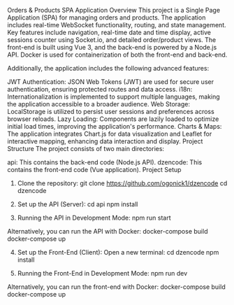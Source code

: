 Orders & Products SPA Application
Overview
This project is a Single Page Application (SPA) for managing orders and products. The application includes real-time WebSocket functionality, routing, and state management. Key features include navigation, real-time date and time display, active sessions counter using Socket.io, and detailed order/product views. The front-end is built using Vue 3, and the back-end is powered by a Node.js API. Docker is used for containerization of both the front-end and back-end.

Additionally, the application includes the following advanced features:

JWT Authentication: JSON Web Tokens (JWT) are used for secure user authentication, ensuring protected routes and data access.
i18n: Internationalization is implemented to support multiple languages, making the application accessible to a broader audience.
Web Storage: LocalStorage is utilized to persist user sessions and preferences across browser reloads.
Lazy Loading: Components are lazily loaded to optimize initial load times, improving the application's performance.
Charts & Maps: The application integrates Chart.js for data visualization and Leaflet for interactive mapping, enhancing data interaction and display.
Project Structure
The project consists of two main directories:

api: This contains the back-end code (Node.js API).
dzencode: This contains the front-end code (Vue application).
Project Setup

1. Clone the repository:
git clone https://github.com/ogonick1/dzencode
cd dzencode

3. Set up the API (Server):
cd api
npm install

4. Running the API in Development Mode:
npm run start

Alternatively, you can run the API with Docker:
docker-compose build
docker-compose up

4. Set up the Front-End (Client):
Open a new terminal:
cd dzencode
npm install

5. Running the Front-End in Development Mode:
npm run dev

Alternatively, you can run the front-end with Docker:
docker-compose build
docker-compose up

